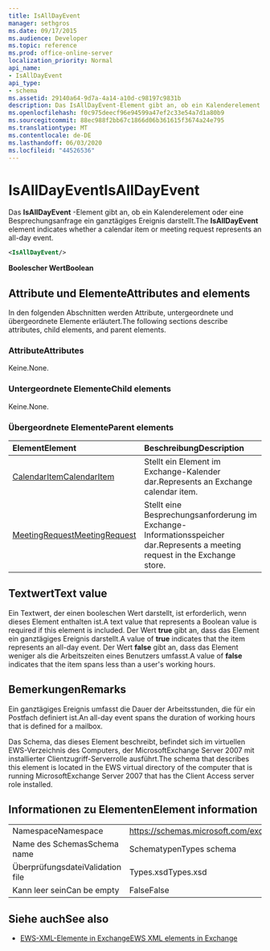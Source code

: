 ```yaml
---
title: IsAllDayEvent
manager: sethgros
ms.date: 09/17/2015
ms.audience: Developer
ms.topic: reference
ms.prod: office-online-server
localization_priority: Normal
api_name:
- IsAllDayEvent
api_type:
- schema
ms.assetid: 29140a64-9d7a-4a14-a10d-c98197c9831b
description: Das IsAllDayEvent-Element gibt an, ob ein Kalenderelement oder eine Besprechungsanfrage ein ganztägiges Ereignis darstellt.
ms.openlocfilehash: f0c975deecf96e94599a47ef2c33e54a7d1a80b9
ms.sourcegitcommit: 88ec988f2bb67c1866d06b361615f3674a24e795
ms.translationtype: MT
ms.contentlocale: de-DE
ms.lasthandoff: 06/03/2020
ms.locfileid: "44526536"
---
```

# <a name="isalldayevent"></a><span data-ttu-id="3251c-103">IsAllDayEvent</span><span class="sxs-lookup"><span data-stu-id="3251c-103">IsAllDayEvent</span></span>

<span data-ttu-id="3251c-104">Das **IsAllDayEvent** -Element gibt an, ob ein Kalenderelement oder eine Besprechungsanfrage ein ganztägiges Ereignis darstellt.</span><span class="sxs-lookup"><span data-stu-id="3251c-104">The **IsAllDayEvent** element indicates whether a calendar item or meeting request represents an all-day event.</span></span> 
  
```xml
<IsAllDayEvent/>
```

 <span data-ttu-id="3251c-105">**Boolescher Wert**</span><span class="sxs-lookup"><span data-stu-id="3251c-105">**Boolean**</span></span>
## <a name="attributes-and-elements"></a><span data-ttu-id="3251c-106">Attribute und Elemente</span><span class="sxs-lookup"><span data-stu-id="3251c-106">Attributes and elements</span></span>

<span data-ttu-id="3251c-107">In den folgenden Abschnitten werden Attribute, untergeordnete und übergeordnete Elemente erläutert.</span><span class="sxs-lookup"><span data-stu-id="3251c-107">The following sections describe attributes, child elements, and parent elements.</span></span>
  
### <a name="attributes"></a><span data-ttu-id="3251c-108">Attribute</span><span class="sxs-lookup"><span data-stu-id="3251c-108">Attributes</span></span>

<span data-ttu-id="3251c-109">Keine.</span><span class="sxs-lookup"><span data-stu-id="3251c-109">None.</span></span>
  
### <a name="child-elements"></a><span data-ttu-id="3251c-110">Untergeordnete Elemente</span><span class="sxs-lookup"><span data-stu-id="3251c-110">Child elements</span></span>

<span data-ttu-id="3251c-111">Keine.</span><span class="sxs-lookup"><span data-stu-id="3251c-111">None.</span></span>
  
### <a name="parent-elements"></a><span data-ttu-id="3251c-112">Übergeordnete Elemente</span><span class="sxs-lookup"><span data-stu-id="3251c-112">Parent elements</span></span>

|<span data-ttu-id="3251c-113">**Element**</span><span class="sxs-lookup"><span data-stu-id="3251c-113">**Element**</span></span>|<span data-ttu-id="3251c-114">**Beschreibung**</span><span class="sxs-lookup"><span data-stu-id="3251c-114">**Description**</span></span>|
|:-----|:-----|
|[<span data-ttu-id="3251c-115">CalendarItem</span><span class="sxs-lookup"><span data-stu-id="3251c-115">CalendarItem</span></span>](calendaritem.md) <br/> |<span data-ttu-id="3251c-116">Stellt ein Element im Exchange-Kalender dar.</span><span class="sxs-lookup"><span data-stu-id="3251c-116">Represents an Exchange calendar item.</span></span>  <br/> |
|[<span data-ttu-id="3251c-117">MeetingRequest</span><span class="sxs-lookup"><span data-stu-id="3251c-117">MeetingRequest</span></span>](meetingrequest.md) <br/> |<span data-ttu-id="3251c-118">Stellt eine Besprechungsanforderung im Exchange-Informationsspeicher dar.</span><span class="sxs-lookup"><span data-stu-id="3251c-118">Represents a meeting request in the Exchange store.</span></span>  <br/> |
   
## <a name="text-value"></a><span data-ttu-id="3251c-119">Textwert</span><span class="sxs-lookup"><span data-stu-id="3251c-119">Text value</span></span>

<span data-ttu-id="3251c-120">Ein Textwert, der einen booleschen Wert darstellt, ist erforderlich, wenn dieses Element enthalten ist.</span><span class="sxs-lookup"><span data-stu-id="3251c-120">A text value that represents a Boolean value is required if this element is included.</span></span> <span data-ttu-id="3251c-121">Der Wert **true** gibt an, dass das Element ein ganztägiges Ereignis darstellt.</span><span class="sxs-lookup"><span data-stu-id="3251c-121">A value of **true** indicates that the item represents an all-day event.</span></span> <span data-ttu-id="3251c-122">Der Wert **false** gibt an, dass das Element weniger als die Arbeitszeiten eines Benutzers umfasst.</span><span class="sxs-lookup"><span data-stu-id="3251c-122">A value of **false** indicates that the item spans less than a user's working hours.</span></span> 
  
## <a name="remarks"></a><span data-ttu-id="3251c-123">Bemerkungen</span><span class="sxs-lookup"><span data-stu-id="3251c-123">Remarks</span></span>

<span data-ttu-id="3251c-124">Ein ganztägiges Ereignis umfasst die Dauer der Arbeitsstunden, die für ein Postfach definiert ist.</span><span class="sxs-lookup"><span data-stu-id="3251c-124">An all-day event spans the duration of working hours that is defined for a mailbox.</span></span>
  
<span data-ttu-id="3251c-125">Das Schema, das dieses Element beschreibt, befindet sich im virtuellen EWS-Verzeichnis des Computers, der MicrosoftExchange Server 2007 mit installierter Clientzugriff-Serverrolle ausführt.</span><span class="sxs-lookup"><span data-stu-id="3251c-125">The schema that describes this element is located in the EWS virtual directory of the computer that is running MicrosoftExchange Server 2007 that has the Client Access server role installed.</span></span>
  
## <a name="element-information"></a><span data-ttu-id="3251c-126">Informationen zu Elementen</span><span class="sxs-lookup"><span data-stu-id="3251c-126">Element information</span></span>

|||
|:-----|:-----|
|<span data-ttu-id="3251c-127">Namespace</span><span class="sxs-lookup"><span data-stu-id="3251c-127">Namespace</span></span>  <br/> |https://schemas.microsoft.com/exchange/services/2006/types  <br/> |
|<span data-ttu-id="3251c-128">Name des Schemas</span><span class="sxs-lookup"><span data-stu-id="3251c-128">Schema name</span></span>  <br/> |<span data-ttu-id="3251c-129">Schematypen</span><span class="sxs-lookup"><span data-stu-id="3251c-129">Types schema</span></span>  <br/> |
|<span data-ttu-id="3251c-130">Überprüfungsdatei</span><span class="sxs-lookup"><span data-stu-id="3251c-130">Validation file</span></span>  <br/> |<span data-ttu-id="3251c-131">Types.xsd</span><span class="sxs-lookup"><span data-stu-id="3251c-131">Types.xsd</span></span>  <br/> |
|<span data-ttu-id="3251c-132">Kann leer sein</span><span class="sxs-lookup"><span data-stu-id="3251c-132">Can be empty</span></span>  <br/> |<span data-ttu-id="3251c-133">False</span><span class="sxs-lookup"><span data-stu-id="3251c-133">False</span></span>  <br/> |
   
## <a name="see-also"></a><span data-ttu-id="3251c-134">Siehe auch</span><span class="sxs-lookup"><span data-stu-id="3251c-134">See also</span></span>



- [<span data-ttu-id="3251c-135">EWS-XML-Elemente in Exchange</span><span class="sxs-lookup"><span data-stu-id="3251c-135">EWS XML elements in Exchange</span></span>](ews-xml-elements-in-exchange.md)

